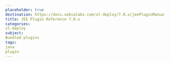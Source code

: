 ```yaml
---
placeholder: true
destination: https://docs.xebialabs.com/xl-deploy/7.0.x/jeePluginManual.html
title: JEE Plugin Reference 7.0.x
categories:
xl-deploy
subject:
Bundled plugins
tags:
java
plugin
---
```

